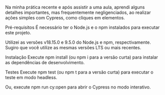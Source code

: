 Na minha prática recente e após assistir a uma aula, aprendi alguns detalhes importantes, mas frequentemente negligenciados, ao realizar ações simples com Cypress, como cliques em elementos.

Pré-requisitos
É necessário ter o Node.js e o npm instalados para executar este projeto.

Utilizei as versões v18.15.0 e 9.5.0 do Node.js e npm, respectivamente. Sugiro que você utilize as mesmas versões LTS ou mais recentes.

Instalação
Execute npm install (ou npm i para a versão curta) para instalar as dependências de desenvolvimento.

Testes
Execute npm test (ou npm t para a versão curta) para executar o teste em modo headless.

Ou, execute npm run cy:open para abrir o Cypress no modo interativo.

